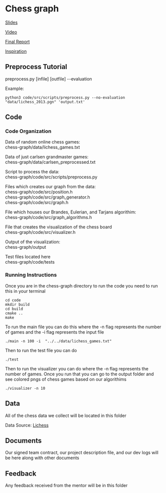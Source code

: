 # Chess graph
[Slides](https://docs.google.com/presentation/d/1TfvjVHeO4fC0OuBWD21Kz7FtHWPW0xUsqJKufKUEVmg/edit?usp=sharing) 


[Video](https://www.youtube.com/watch?v=1n9DixM1hq4&ab_channel=AmanSingh)

[Final Report](https://github.com/VivenPuthenpurayil/chess-graph/blob/main/results.md)

[Inspiration](https://snap.stanford.edu/class/cs224w-2013/projects2013/cs224w-023-final.pdf)

## Preprocess Tutorial

  preprocess.py [infile] [outfile] --evaluation

  Example:

  ```
  python3 code/src/scripts/preprocess.py --no-evaluation "data/lichess_2013.pgn" 'output.txt'
  ```

## Code

### Code Organization

Data of random online chess games:<br>
chess-graph/data/lichess_games.txt<br>

Data of just carlsen grandmaster games:<br>
chess-graph/data/carlsen_preprocessed.txt<br>

Script to process the data:<br>
chess-graph/code/src/scripts/preprocess.py<br>

Files which creates our graph from the data:<br>
chess-graph/code/src/position.h<br>
chess-graph/code/src/graph_generator.h<br>
chess-graph/code/src/graph.h<br>

File which houses our Brandes, Eulerian, and Tarjans algorithim:<br>
chess-graph/code/src/graph_algorithms.h<br>

File that creates the visualization of the chess board<br>
chess-graph/code/src/visualizer.h<br>

Output of the visualization:<br>
chess-graph/output<br>

Test files located here<br>
chess-graph/code/tests<br>

### Running Instructions
Once you are in the chess-graph directory to run the code you need to run this in your terminal

```
cd code
mkdir build
cd build
cmake ..
make
```

To run the main file you can do this where the -n flag represents the number of games and the -i flag represents the input file
```
./main -n 100 -i  "../../data/lichess_games.txt"
```

Then to run the test file you can do
```
./test
```

Then to run the visualizer you can do where the -n flag represents the number of games. Once you run that you can go to the output folder and see colored pngs of chess games based on our algorithims

```
./visualizer -n 10
```

## Data
All of the chess data we collect will be located in this folder


Data Source: [Lichess](https://database.lichess.org/)

## Documents
Our signed team contract, our project description file, and our dev logs will be here along with other documents

## Feedback
Any feedback received from the mentor will be in this folder
